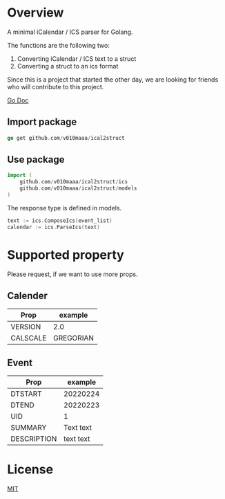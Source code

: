 # Overview

A minimal iCalendar / ICS parser for Golang.

The functions are the following two:

1. Converting iCalendar / ICS text to a struct
2. Converting a struct to an ics format

Since this is a project that started the other day, we are looking for friends who will contribute to this project.

[Go Doc](https://pkg.go.dev/github.com/v010maaa/ical2struct/ics)

## Import package

```go
go get github.com/v010maaa/ical2struct
```

## Use package

```go
import (
	github.com/v010maaa/ical2struct/ics
    github.com/v010maaa/ical2struct/models
)
```

The response type is defined in models.

```go
text := ics.ComposeIcs(event_list)
calendar := ics.ParseIcs(text)
```

# Supported property

Please request, if we want to use more props.

## Calender

| Prop     | example   |
| -------- | --------- |
| VERSION  | 2.0       |
| CALSCALE | GREGORIAN |

## Event

| Prop        | example   |
| ----------- | --------- |
| DTSTART     | 20220224  |
| DTEND       | 20220223  |
| UID         | 1         |
| SUMMARY     | Text text |
| DESCRIPTION | text text |

# License

[MIT](https://github.com/v010maaa/ical2struct/blob/main/LICENSE)
